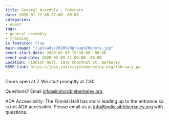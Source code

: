 ```yaml
---
title: General Assembly - February
date: 2020-01-22 08:27:00 -08:00
categories:
- event
tags:
- general assembly
- training
is featured: true
main-image: "/uploads/2018%20group%20photo.jpg"
event-start-date: 2020-02-09 19:30:00 -08:00
event-end-date: 2020-02-09 21:00:00 -08:00
Location: Finnish Hall, 1970 Chestnut St, Berkeley
RSVP-link: https://join.indivisibleberkeley.org/february_ga
---
```


Doors open at 7. We start promptly at 7:30.

Questions? Email info@indivisibleberkeley.org.

ADA Accessibility: The Finnish Hall has stairs leading up to the entrance so is not ADA accessible. Please email us at info@indivisibleberkeley.org with questions.